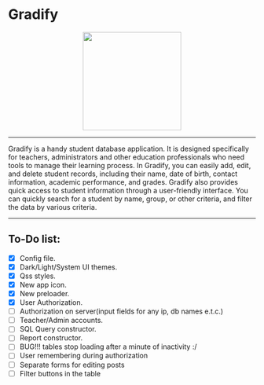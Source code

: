 # Gradify

<p align="center">
  <img src="https://storage.cloudconvert.com/tasks/a4c4fdc2-464e-465c-b02e-12a2093cb8ff/AppIcon_512x512x32.png?AWSAccessKeyId=cloudconvert-production&Expires=1679936640&Signature=sdBiryzJLgEYPF4fMjvYNSZCNs8%3D&response-content-disposition=attachment%3B%20filename%3D%22AppIcon_512x512x32.png%22&response-content-type=image%2Fpng" width="200" height="200">
</p>

----

Gradify is a handy student database application. It is designed specifically for teachers, administrators and other education professionals who need tools to manage their learning process.
In Gradify, you can easily add, edit, and delete student records, including their name, date of birth, contact information, academic performance, and grades.
Gradify also provides quick access to student information through a user-friendly interface. You can quickly search for a student by name, group, or other criteria, and filter the data by various criteria.

----

## To-Do list:
- [X] Config file.
- [X] Dark/Light/System UI themes.
- [X] Qss styles.
- [X] New app icon.
- [X] New preloader.
- [X] User Authorization.
- [ ] Authorization on server(input fields for any ip, db names e.t.c.)
- [ ] Teacher/Admin accounts.
- [ ] SQL Query constructor.
- [ ] Report constructor.
- [ ] BUG!!! tables stop loading after a minute of inactivity :/
- [ ] User remembering during authorization
- [ ] Separate forms for editing posts
- [ ] Filter buttons in the table
